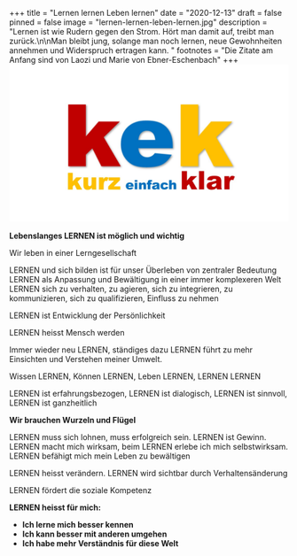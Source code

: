 +++
title = "Lernen lernen Leben lernen"
date = "2020-12-13"
draft = false
pinned = false
image = "lernen-lernen-leben-lernen.jpg"
description = "Lernen ist wie Rudern gegen den Strom. Hört man damit auf, treibt man zurück.\n\nMan bleibt jung, solange man noch lernen, neue  Gewohnheiten annehmen und Widerspruch ertragen kann. "
footnotes = "Die Zitate am Anfang sind von Laozi und Marie von Ebner-Eschenbach"
+++
![](kek.jpg)

**Lebenslanges LERNEN ist möglich und wichtig**

Wir leben in einer Lerngesellschaft

LERNEN und sich bilden ist für unser Überleben von zentraler Bedeutung 
LERNEN als Anpassung und Bewältigung in einer immer komplexeren Welt 
LERNEN sich zu verhalten, zu agieren, sich zu integrieren, zu kommunizieren, sich zu qualifizieren, Einfluss zu nehmen 

LERNEN ist Entwicklung der Persönlichkeit 

LERNEN heisst Mensch werden 

Immer wieder neu LERNEN, ständiges dazu LERNEN führt zu mehr Einsichten und Verstehen meiner Umwelt.

Wissen LERNEN, Können LERNEN, Leben LERNEN, LERNEN LERNEN 

LERNEN ist erfahrungsbezogen, LERNEN ist dialogisch, LERNEN ist sinnvoll, LERNEN ist ganzheitlich 

**Wir brauchen Wurzeln und Flügel** 

LERNEN muss sich lohnen, muss erfolgreich sein. LERNEN ist Gewinn. LERNEN macht mich wirksam, beim LERNEN erlebe ich mich selbstwirksam. LERNEN befähigt mich mein Leben zu bewältigen 

LERNEN heisst verändern. LERNEN wird sichtbar durch Verhaltensänderung 

LERNEN fördert die soziale Kompetenz 

**LERNEN heisst für mich:** 

* **Ich lerne mich besser kennen** 
* **Ich kann besser mit anderen umgehen** 
* **Ich habe mehr Verständnis für diese Welt**